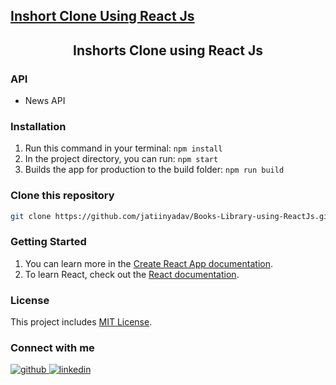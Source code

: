 ## [Inshort Clone Using React Js](inshortsclone.netlify.app)

<div align="center">
  <h2 align = "center">Inshorts Clone using React Js </h2>
</div>

### API

- News API

### Installation

1.  Run this command in your terminal: `npm install`
2.  In the project directory, you can run: `npm start`
3.  Builds the app for production to the build folder: `npm run build`

### Clone this repository

```bash
git clone https://github.com/jatiinyadav/Books-Library-using-ReactJs.git
```

### Getting Started

1.  You can learn more in the [Create React App documentation](https://facebook.github.io/create-react-app/docs/getting-started).
2.  To learn React, check out the [React documentation](https://reactjs.org/).

### License

This project includes [MIT License](/LICENSE).

### Connect with me

<div align="left">
<a href="https://github.com/jatiinyadav" target="_blank">
<img src=https://img.shields.io/badge/github-%2324292e.svg?&style=for-the-badge&logo=github&logoColor=white alt=github style="margin-bottom: 5px;" />
</a>
<a href="https://www.linkedin.com/in/jatiinyadav/" target="_blank">
<img src=https://img.shields.io/badge/linkedin-%231E77B5.svg?&style=for-the-badge&logo=linkedin&logoColor=white alt=linkedin style="margin-bottom: 5px;" />
</a>
</div>
